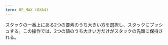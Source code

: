 ```yaml
---
term: OP_MAX (0XA4)
---
```

スタックの一番上にある2つの要素のうち大きい方を選択し、スタックにプッシュする。この操作では、2つの値のうち大きい方だけがスタックの先頭に保持される。
